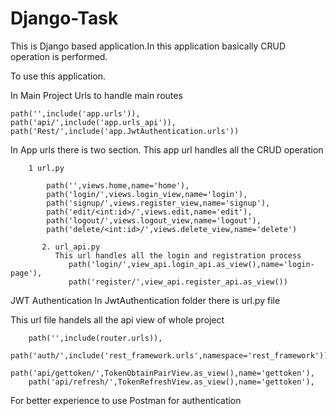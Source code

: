 # Django-Task

This is Django based application.In this application basically  CRUD operation is performed.

To use this application.

In Main Project Urls to handle main routes

    path('',include('app.urls')),
    path('api/',include('app.urls_api')),
    path('Rest/',include('app.JwtAuthentication.urls'))
    
    
In App urls there is two section. This app url handles all the CRUD operation 

        1 url.py
        
            path('',views.home,name='home'),
            path('login/',views.login_view,name='login'),
            path('signup/',views.register_view,name='signup'),
            path('edit/<int:id>/',views.edit,name='edit'),
            path('logout/',views.logout_view,name='logout'),
            path('delete/<int:id>/',views.delete_view,name='delete')
   
           2. url_api.py
              This url handles all the login and registration process
                 path('login/',view_api.login_api.as_view(),name='login-page'),
                 path('register/',view_api.register_api.as_view())


JWT Authentication
In JwtAuthentication folder there is url.py file

This url file handels all the api view of whole project


        path('',include(router.urls)),
        path('auth/',include('rest_framework.urls',namespace='rest_framework')),
        path('api/gettoken/',TokenObtainPairView.as_view(),name='gettoken'),
        path('api/refresh/',TokenRefreshView.as_view(),name='gettoken'),

For better experience to use Postman for authentication 
